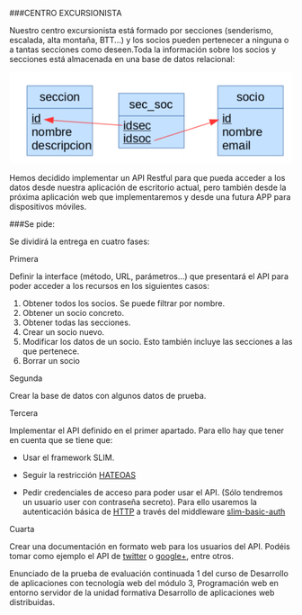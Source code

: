 ###CENTRO EXCURSIONISTA


Nuestro centro excursionista está formado por secciones (senderismo, escalada, alta montaña, BTT...) y los socios pueden pertenecer a ninguna o a tantas secciones como deseen.Toda la información sobre los socios y secciones está almacenada en una base de datos relacional:



![diseño bbdd](https://github.com/davidtrigo/CentroExcursionista/blob/master/img/bbdd.PNG "diseño bbdd")


Hemos decidido implementar un API Restful para que pueda acceder a los datos desde nuestra aplicación de escritorio actual, pero también desde la próxima aplicación web que implementaremos y desde una futura APP para dispositivos móviles.

###Se pide:

Se dividirá la entrega en cuatro fases:

Primera

Definir la interface (método, URL, parámetros...) que presentará el API para poder acceder a los recursos en los siguientes casos:
1. Obtener todos los socios. Se puede filtrar por nombre.
2. Obtener un socio concreto.
3. Obtener todas las secciones.
4. Crear un socio nuevo.
5. Modificar los datos de un socio. Esto también incluye las secciones a las que pertenece.
6. Borrar un socio

Segunda

Crear la base de datos con algunos datos de prueba.

Tercera


Implementar el API definido en el primer apartado. Para ello hay que tener en cuenta que se tiene que:
- Usar el framework SLIM.
- Seguir la restricción [HATEOAS](https://es.wikipedia.org/wiki/Hateoas "HATEOAS")

- Pedir credenciales de acceso para poder usar el API. (Sólo tendremos un usuario user con contraseña secreto). Para ello usaremos la autenticación básica de [HTTP](https://es.wikipedia.org/wiki/Autenticaci%C3%B3n_de_acceso_b%C3%A1sica "HTTP")   a través del middleware [slim-basic-auth](https://github.com/tuupola/slim-basic-auth "slim-basic-auth")

Cuarta

Crear una documentación en formato web para los usuarios del API. Podéis tomar como ejemplo el API de [twitter]( https://developer.twitter.com/en/docs/api-reference-index "twitter") o [google+](https://developers.google.com/+/web/api/rest/latest/ "google+"), entre otros.


Enunciado de la prueba de evaluación continuada 1 del curso de Desarrollo de aplicaciones con tecnología web del módulo 3, Programación web en entorno servidor de la unidad formativa Desarrollo de aplicaciones web distribuidas.

 
